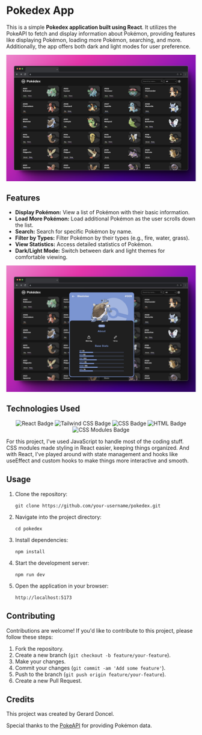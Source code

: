 # Pokedex App

This is a simple **Pokedex application built using React**. It utilizes the PokeAPI to fetch and display information about Pokémon, providing features like displaying Pokémon, loading more Pokémon, searching, and more. Additionally, the app offers both dark and light modes for user preference.

![Pokemon List](public/pokemonList.png)

## Features

- **Display Pokémon:** View a list of Pokémon with their basic information.
- **Load More Pokémon:** Load additional Pokémon as the user scrolls down the list.
- **Search:** Search for specific Pokémon by name.
- **Filter by Types:** Filter Pokémon by their types (e.g., fire, water, grass).
- **View Statistics:** Access detailed statistics of Pokémon.
- **Dark/Light Mode:** Switch between dark and light themes for comfortable viewing.

![Pokemon Card](public/pokemonCard.png)

## Technologies Used

<div align="center">

![React Badge](https://img.shields.io/badge/React-156D8D?logo=react&logoColor=fff&style=flat)
![Tailwind CSS Badge](https://img.shields.io/badge/JavaScript-F7DF1E?style=flat&logo=javascript&logoColor=black)
![CSS Badge](https://img.shields.io/badge/CSS3-1572B6?style=flat&logo=css3&logoColor=white)
![HTML Badge](https://img.shields.io/badge/HTML5-E34F26?style=flat&logo=html5&logoColor=white)
![CSS Modules Badge](https://img.shields.io/badge/CSS%20Modules-239120?&style=flat&logo=css3&logoColor=white)

</div>

For this project, I've used JavaScript to handle most of the coding stuff. CSS modules made styling in React easier, keeping things organized. And with React, I've played around with state management and hooks like useEffect and custom hooks to make things more interactive and smooth.

## Usage

1. Clone the repository:

   ```
   git clone https://github.com/your-username/pokedex.git
   ```

2. Navigate into the project directory:

   ```
   cd pokedex
   ```

3. Install dependencies:

   ```
   npm install
   ```

4. Start the development server:

   ```
   npm run dev
   ```

5. Open the application in your browser:

   ```
   http://localhost:5173
   ```

## Contributing

Contributions are welcome! If you'd like to contribute to this project, please follow these steps:

1. Fork the repository.
2. Create a new branch (`git checkout -b feature/your-feature`).
3. Make your changes.
4. Commit your changes (`git commit -am 'Add some feature'`).
5. Push to the branch (`git push origin feature/your-feature`).
6. Create a new Pull Request.

## Credits

This project was created by Gerard Doncel.

Special thanks to the [PokeAPI](https://pokeapi.co/) for providing Pokémon data.